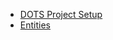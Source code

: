 - [DOTS Project Setup](https://docs.unity3d.com/Packages/com.unity.entities@0.17/manual/install_setup.html)
- [Entities](Entities/Index.md)

<!--stackedit_data:
eyJoaXN0b3J5IjpbMTEzMTk2NDYzNywxNTMyOTI2NzQ3XX0=
-->